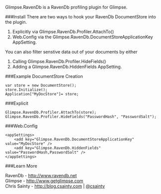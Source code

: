 Glimpse.RavenDb is a RavenDb profiling plugin for Glimpse.

###Install
There are two ways to hook your RavenDb DocumentStore into the plugin.

1. Explicitly via Glimpse.RavenDb.Profiler.AttachTo()
2. Web.Config via the Glimpse.RavenDb.DocumentStoreApplicationKey AppSetting.

You can also filter senstive data out of your documents by either

1. Calling Glimpse.RavenDb.Profiler.HideFields()
2. Adding a Glimpse.RavenDb.HiddenFields AppSetting.


###Example DocumentStore Creation

```
var store = new DocumentStore();
store.Initialize();
Application["MyDocStore"]= store;
```

###Explicit

```
Glimpse.RavenDb.Profiler.AttachTo(store);
Glimpse.RavenDb.Profiler.HideFields("PasswordHash", "PasswordSalt");
```

###Web.Config

```
<appSettings>
	<add key="Glimpse.RavenDb.DocumentStoreApplicationKey" value="MyDocStore" />
	<add key="Glimpse.RavenDb.HiddenFields" value="PasswordHash,PasswordSalt" />
</appSettings>
```

###Learn More

RavenDb - http://www.ravendb.net  
Glimpse - http://www.getglimpse.com  
Chris Sainty - http://blog.csainty.com | [@csainty](http://www.twitter.com/csainty/)

